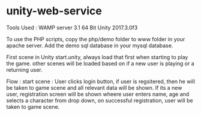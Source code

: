 # unity-web-service

Tools Used : 
WAMP server 3.1 64 Bit
Unity 2017.3.0f3


To use the PHP scripts, copy the php/demo folder to www folder in your apache server.
Add the demo sql database in your mysql database.

First scene in Unity start.unity, always load that first when starting to play the game.
other scenes will be loaded based on if a new user is playing or a returning user.


Flow : 
start scene :
User clicks login button, if user is regsitered, then he will be taken to game scene and all relevant data will be shown. 
If its a new user, registration screen will be shown wheere user enters name, age and selects a character from drop down, on successful registration, user will be taken to game scene.
